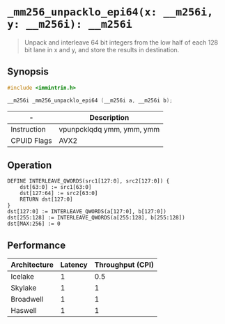 `_mm256_unpacklo_epi64(x: __m256i, y: __m256i): __m256i`
========================================================

> Unpack and interleave 64 bit integers from the low half of each 128 bit lane in x and y, and store the results in destination.

## Synopsis

```c
#include <immintrin.h>

__m256i _mm256_unpacklo_epi64 (__m256i a, __m256i b);
```

| -           | Description               |
| ----------- | ------------------------- |
| Instruction | vpunpcklqdq ymm, ymm, ymm |
| CPUID Flags | AVX2                      |

## Operation

```
DEFINE INTERLEAVE_QWORDS(src1[127:0], src2[127:0]) {
	dst[63:0] := src1[63:0] 
	dst[127:64] := src2[63:0] 
	RETURN dst[127:0]
}
dst[127:0] := INTERLEAVE_QWORDS(a[127:0], b[127:0])
dst[255:128] := INTERLEAVE_QWORDS(a[255:128], b[255:128])
dst[MAX:256] := 0
```

## Performance

| Architecture | Latency | Throughput (CPI) |
| ------------ | ------- | ---------------- |
| Icelake      | 1       | 0.5              |
| Skylake      | 1       | 1                |
| Broadwell    | 1       | 1                |
| Haswell      | 1       | 1                |
